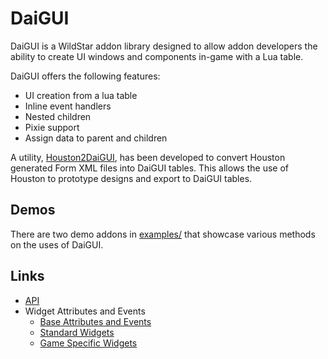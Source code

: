 DaiGUI
======

DaiGUI is a WildStar addon library designed to allow addon developers the ability to create UI windows and components in-game with a Lua table.

DaiGUI offers the following features:
* UI creation from a lua table
* Inline event handlers
* Nested children
* Pixie support
* Assign data to parent and children

A utility, [Houston2DaiGUI](https://github.com/daihenka/Houston2DaiGUI), has been developed to convert Houston generated Form XML files into DaiGUI tables.  This allows the use of Houston to prototype designs and export to DaiGUI tables.

## Demos

There are two demo addons in [examples/](examples/) that showcase various methods on the uses of DaiGUI.

## Links
* [API](https://github.com/daihenka/DaiGUI/wiki/API)
* Widget Attributes and Events
  * [Base Attributes and Events](https://github.com/daihenka/DaiGUI/wiki/Base-Attributes-and-Events)
  * [Standard Widgets](https://github.com/daihenka/DaiGUI/wiki/Standard-Widgets)
  * [Game Specific Widgets](https://github.com/daihenka/DaiGUI/wiki/Game-Specific-Widgets)
